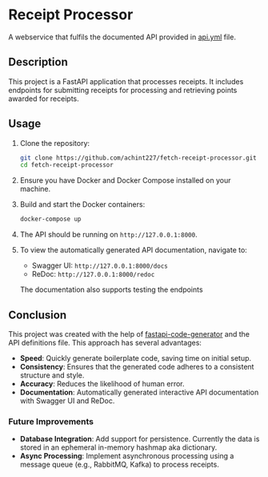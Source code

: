 # Receipt Processor

A webservice that fulfils the documented API provided in [api.yml](./api.yml) file.

## Description

This project is a FastAPI application that processes receipts. It includes endpoints for submitting receipts for processing and retrieving points awarded for receipts.

## Usage

1. Clone the repository:
    ```sh
    git clone https://github.com/achint227/fetch-receipt-processor.git
    cd fetch-receipt-processor
    ```

2. Ensure you have Docker and Docker Compose installed on your machine.

3. Build and start the Docker containers:
    ```sh
    docker-compose up
    ```

4. The API should be running on `http://127.0.0.1:8000`.

5. To view the automatically generated API documentation, navigate to:
    - Swagger UI: `http://127.0.0.1:8000/docs`
    - ReDoc: `http://127.0.0.1:8000/redoc`

    The documentation also supports testing the endpoints


## Conclusion

This project was created with the help of [fastapi-code-generator](https://github.com/koxudaxi/fastapi-code-generator) and the API definitions file. This approach has several advantages:

- **Speed**: Quickly generate boilerplate code, saving time on initial setup.
- **Consistency**: Ensures that the generated code adheres to a consistent structure and style.
- **Accuracy**: Reduces the likelihood of human error.
- **Documentation**: Automatically generated interactive API documentation with Swagger UI and ReDoc.

### Future Improvements

- **Database Integration**: Add support for persistence. Currently the data is stored in an ephemeral in-memory hashmap aka dictionary.
- **Async Processing**: Implement asynchronous processing using a message queue (e.g., RabbitMQ, Kafka) to process receipts.

